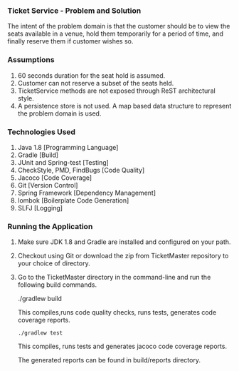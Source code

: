 ###   Ticket Service - Problem and Solution


The intent of the problem domain is that the customer should be to view the seats available in a venue, hold them temporarily 
for a period of time, and finally reserve them if customer wishes so.


### Assumptions

1) 60 seconds duration for the seat hold is assumed.
2) Customer can not reserve a subset of the seats held.
3) TicketService methods are not exposed through ReST architectural style.
4) A persistence store is not used. A map based data structure to represent the problem domain is used.

### Technologies Used

1) Java 1.8 [Programming Language]
2) Gradle [Build]
3) JUnit and Spring-test [Testing]
4) CheckStyle, PMD, FindBugs [Code Quality]
5) Jacoco [Code Coverage]
6) Git [Version Control]
7) Spring Framework [Dependency Management]
8) lombok [Boilerplate Code Generation]
9) SLFJ [Logging]

### Running the Application

1) Make sure JDK 1.8 and Gradle are installed and configured on your path.
2) Checkout using Git or download the zip from TicketMaster repository to your choice of directory.
3) Go to the TicketMaster directory in the command-line and run the following build commands.
      
      ./gradlew build  
      
      This compiles,runs code quality checks, runs tests, generates code coverage reports.
      
       ./gradlew test
      
      This compiles, runs tests and generates jacoco code coverage reports.
      
      The generated reports can be found in build/reports directory.
 
 